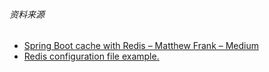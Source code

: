 







###### 资料来源
- [Spring Boot cache with Redis – Matthew Frank – Medium](https://medium.com/@MatthewFTech/spring-boot-cache-with-redis-56026f7da83a)
- [Redis configuration file example.](http://download.redis.io/redis-stable/redis.conf)
